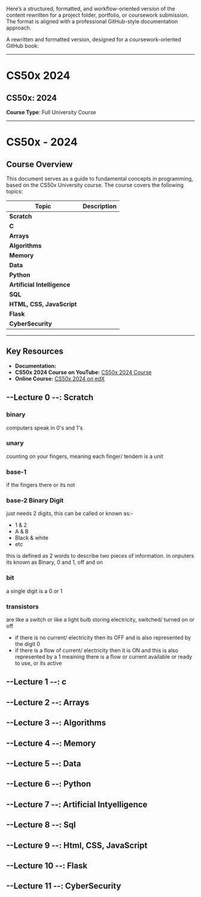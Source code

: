 Here’s a structured, formatted, and workflow-oriented version of the content rewritten for a project folder, portfolio, or coursework submission. The format is aligned with a professional GitHub-style documentation approach.

A rewritten and formatted version, designed for a coursework-oriented GitHub book:

---

# CS50x 2024  

## CS50x: 2024  
**Course Type**: Full University Course  

---

# **CS50x - 2024**

## **Course Overview**
This document serves as a guide to fundamental concepts in programming, based on the CS50x University course. The course covers the following topics:

| **Topic**                  | **Description**                                                                                  |
|----------------------------|--------------------------------------------------------------------------------------------------|
| **Scratch**              ||
| **C**              ||
| **Arrays**           ||
| **Algorithms**                  ||
| **Memory**             ||
| **Data**              ||
| **Python**           ||
| **Artificial Intelligence** ||
| **SQL**    ||
| **HTML, CSS, JavaScript** ||
| **Flask** ||
| **CyberSecurity** ||

---

## **Key Resources**
- **Documentation:** [](https://)  
- **CS50x 2024 Course on YouTube:** [CS50x 2024 Course]()  
- **Online Course:** [CS50x 2024 on edX]()

## --Lecture 0 --: Scratch

### binary
computers speak in 0's and 1's

### unary
counting on your fingers, meaning each finger/ tendem is a unit

### base-1
if the fingers there or its not

### base-2 Binary Digit
just needs 2 digits,  this can be called or known as:-

- 1 & 2
- A & B
- Black & white
- etc

this is defined as 2 words to describe two pieces of information.  in onputers its known as Binary, 0 and 1, off and on

### bit
a single digit is a 0 or 1

### transistors
are like a switch or like a light bulb storing electricity, switched/ turned on or off

- if there is no current/ electricity then its OFF and is also represented by the digit 0
- if there is a flow of current/ electricity then it is ON and this is also represented by a 1 meaining there is a flow or current available or ready to use, or its active


## --Lecture 1 --: c

###


## --Lecture 2 --: Arrays

###


## --Lecture 3 --: Algorithms


###


## --Lecture 4 --: Memory

###


## --Lecture 5 --: Data

###


## --Lecture 6 --: Python

###


## --Lecture 7 --: Artificial Intyelligence

###


## --Lecture 8 --: Sql

###


## --Lecture 9 --: Html, CSS, JavaScript

###


## --Lecture 10 --: Flask

###


## --Lecture 11 --: CyberSecurity

###